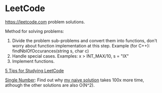 # LeetCode
https://leetcode.com problem solutions.
<p>Method for solving problems:
<ol>
<li>Divide the problem sub-problems and convert them into functions, don't worry about function implementation at this step. Example (for C++): findNbIOfOccurances(string s, char c)
<li>Handle special cases. Examples: x > INT_MAX/10, s = "IX"
<li>Implement functions.
</ol>  
  
<a href="https://www.youtube.com/watch?v=xH__HUNVfH0&list=PLW7ZPvdSj-TToDuVDfc-gPxWNrBox2v5y&index=73&t=2s&ab_channel=KennyTalksCode">5 Tips for Studying LeetCode</a>

<a href="https://leetcode.com/problems/single-number/">Single Number</a>: Find out why <a href="https://github.com/samilkorkmaz/LeetCode/blob/1e8c1442cb55cf1a36a8ade44cb1003af7ed190e/SingleNumber.cpp#L11">my naive solution</a> takes 100x more time, atlhough the other solutions are also O(N^2).
